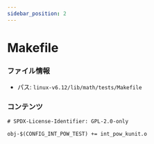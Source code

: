 ```yaml
---
sidebar_position: 2
---
```

# Makefile

### ファイル情報

- パス: `linux-v6.12/lib/math/tests/Makefile`

### コンテンツ

```txt
# SPDX-License-Identifier: GPL-2.0-only

obj-$(CONFIG_INT_POW_TEST) += int_pow_kunit.o

```
